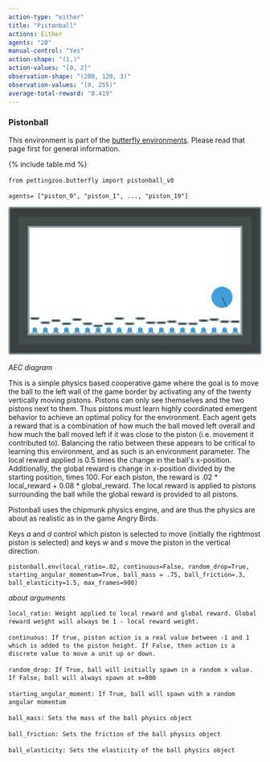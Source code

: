 ```yaml
---
action-type: "either"
title: "Pistonball"
actions: Either
agents: "20"
manual-control: "Yes"
action-shape: "(1,)"
action-values: "[0, 2]"
observation-shape: "(200, 120, 3)"
observation-values: "(0, 255)"
average-total-reward: "0.419"
---
```


### Pistonball

This environment is part of the [butterfly environments](../butterfly). Please read that page first for general information.

{% include table.md %}


`from pettingzoo.butterfly import pistonball_v0`

`agents= ["piston_0", "piston_1", ..., "piston_19"]`

![](butterfly_pistonball.gif)

*AEC diagram*

This is a simple physics based cooperative game where the goal is to move the ball to the left wall of the game border by activating any of the twenty vertically moving pistons. Pistons can only see themselves and the two pistons next to them.
Thus pistons must learn highly coordinated emergent behavior to achieve an optimal policy for the environment. Each agent gets a reward that is a combination of how much the ball moved left overall and how much the ball moved left if it was close to the piston (i.e. movement it contributed to). Balancing the ratio between these appears to be critical to learning this environment, and as such is an environment parameter. The local reward applied is 0.5 times the change in the ball's x-position. Additionally, the global reward is change in x-position divided by the starting position, times 100. For each piston, the reward is .02 * local_reward + 0.08 * global_reward. The local reward is applied to pistons surrounding the ball while the global reward is provided to all pistons.

Pistonball uses the chipmunk physics engine, and are thus the physics are about as realistic as in the game Angry Birds.

Keys *a* and *d* control which piston is selected to move (initially the rightmost piston is selected) and keys *w* and *s* move the piston in the vertical direction.

```
pistonball.env(local_ratio=.02, continuous=False, random_drop=True,
starting_angular_momentum=True, ball_mass = .75, ball_friction=.3,
ball_elasticity=1.5, max_frames=900)
```

*about arguments*

```
local_ratio: Weight applied to local reward and global reward. Global reward weight will always be 1 - local reward weight.

continuous: If true, piston action is a real value between -1 and 1 which is added to the piston height. If False, then action is a discrete value to move a unit up or down.

random_drop: If True, ball will initially spawn in a random x value. If False, ball will always spawn at x=800

starting_angular_moment: If True, ball will spawn with a random angular momentum

ball_mass: Sets the mass of the ball physics object

ball_friction: Sets the friction of the ball physics object

ball_elasticity: Sets the elasticity of the ball physics object
```
